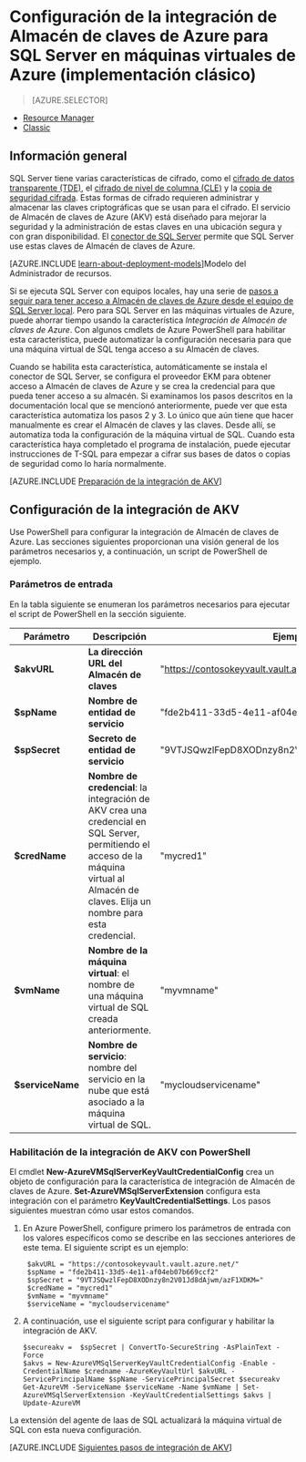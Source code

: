 <properties 
	pageTitle="Configuración de la integración de Almacén de claves de Azure para SQL Server en máquinas virtuales de Azure (implementación clásico)"
	description="Aprenda a automatizar la configuración de cifrado de SQL Server para su uso con Almacén de claves de Azure. En este tema se explica cómo usar la integración de Almacén de claves de Azure con la creación de máquinas virtuales de SQL Server en el modelo de implementación clásico." 
	services="virtual-machines" 
	documentationCenter="" 
	authors="rothja" 
	manager="jeffreyg"
	editor=""
	tags="azure-service-management"/>

<tags
	ms.service="virtual-machines"
	ms.devlang="na"
	ms.topic="article"
	ms.tgt_pltfrm="vm-windows-sql-server"
	ms.workload="infrastructure-services" 
	ms.date="12/17/2015"
	ms.author="jroth"/>

# Configuración de la integración de Almacén de claves de Azure para SQL Server en máquinas virtuales de Azure (implementación clásico)

> [AZURE.SELECTOR]
- [Resource Manager](virtual-machines-sql-server-azure-key-vault-integration-resource-manager.md)
- [Classic](virtual-machines-sql-server-azure-key-vault-integration.md)

## Información general
SQL Server tiene varias características de cifrado, como el [cifrado de datos transparente (TDE)](https://msdn.microsoft.com/library/bb934049.aspx), el [cifrado de nivel de columna (CLE)](https://msdn.microsoft.com/library/ms173744.aspx) y la [copia de seguridad cifrada](https://msdn.microsoft.com/library/dn449489.aspx). Estas formas de cifrado requieren administrar y almacenar las claves criptográficas que se usan para el cifrado. El servicio de Almacén de claves de Azure (AKV) está diseñado para mejorar la seguridad y la administración de estas claves en una ubicación segura y con gran disponibilidad. El [conector de SQL Server](http://www.microsoft.com/download/details.aspx?id=45344) permite que SQL Server use estas claves de Almacén de claves de Azure.

[AZURE.INCLUDE [learn-about-deployment-models](../../includes/learn-about-deployment-models-classic-include.md)]Modelo del Administrador de recursos.

Si se ejecuta SQL Server con equipos locales, hay una serie de [pasos a seguir para tener acceso a Almacén de claves de Azure desde el equipo de SQL Server local](https://msdn.microsoft.com/library/dn198405.aspx). Pero para SQL Server en las máquinas virtuales de Azure, puede ahorrar tiempo usando la característica *Integración de Almacén de claves de Azure*. Con algunos cmdlets de Azure PowerShell para habilitar esta característica, puede automatizar la configuración necesaria para que una máquina virtual de SQL tenga acceso a su Almacén de claves.

Cuando se habilita esta característica, automáticamente se instala el conector de SQL Server, se configura el proveedor EKM para obtener acceso a Almacén de claves de Azure y se crea la credencial para que pueda tener acceso a su almacén. Si examinamos los pasos descritos en la documentación local que se mencionó anteriormente, puede ver que esta característica automatiza los pasos 2 y 3. Lo único que aún tiene que hacer manualmente es crear el Almacén de claves y las claves. Desde allí, se automatiza toda la configuración de la máquina virtual de SQL. Cuando esta característica haya completado el programa de instalación, puede ejecutar instrucciones de T-SQL para empezar a cifrar sus bases de datos o copias de seguridad como lo haría normalmente.

[AZURE.INCLUDE [Preparación de la integración de AKV](../../includes/virtual-machines-sql-server-akv-prepare.md)]

## Configuración de la integración de AKV
Use PowerShell para configurar la integración de Almacén de claves de Azure. Las secciones siguientes proporcionan una visión general de los parámetros necesarios y, a continuación, un script de PowerShell de ejemplo.

### Parámetros de entrada
En la tabla siguiente se enumeran los parámetros necesarios para ejecutar el script de PowerShell en la sección siguiente.

|Parámetro|Descripción|Ejemplo|
|---|---|---|
|**$akvURL**|**La dirección URL del Almacén de claves**|"https://contosokeyvault.vault.azure.net/"|
|**$spName**|**Nombre de entidad de servicio**|"fde2b411-33d5-4e11-af04eb07b669ccf2"|
|**$spSecret**|**Secreto de entidad de servicio**|"9VTJSQwzlFepD8XODnzy8n2V01Jd8dAjwm/azF1XDKM="|
|**$credName**|**Nombre de credencial**: la integración de AKV crea una credencial en SQL Server, permitiendo el acceso de la máquina virtual al Almacén de claves. Elija un nombre para esta credencial.|"mycred1"|
|**$vmName**|**Nombre de la máquina virtual**: el nombre de una máquina virtual de SQL creada anteriormente.|"myvmname"|
|**$serviceName**|**Nombre de servicio**: nombre del servicio en la nube que está asociado a la máquina virtual de SQL.|"mycloudservicename"|

### Habilitación de la integración de AKV con PowerShell
El cmdlet **New-AzureVMSqlServerKeyVaultCredentialConfig** crea un objeto de configuración para la característica de integración de Almacén de claves de Azure. **Set-AzureVMSqlServerExtension** configura esta integración con el parámetro **KeyVaultCredentialSettings**. Los pasos siguientes muestran cómo usar estos comandos.

1. En Azure PowerShell, configure primero los parámetros de entrada con los valores específicos como se describe en las secciones anteriores de este tema. El siguiente script es un ejemplo:
	
		$akvURL = "https://contosokeyvault.vault.azure.net/"
		$spName = "fde2b411-33d5-4e11-af04eb07b669ccf2"
		$spSecret = "9VTJSQwzlFepD8XODnzy8n2V01Jd8dAjwm/azF1XDKM="
		$credName = "mycred1"
		$vmName = "myvmname"
		$serviceName = "mycloudservicename"
2.	A continuación, use el siguiente script para configurar y habilitar la integración de AKV.
	
		$secureakv =  $spSecret | ConvertTo-SecureString -AsPlainText -Force
		$akvs = New-AzureVMSqlServerKeyVaultCredentialConfig -Enable -CredentialName $credname -AzureKeyVaultUrl $akvURL -ServicePrincipalName $spName -ServicePrincipalSecret $secureakv
		Get-AzureVM -ServiceName $serviceName -Name $vmName | Set-AzureVMSqlServerExtension -KeyVaultCredentialSettings $akvs | Update-AzureVM

La extensión del agente de Iaas de SQL actualizará la máquina virtual de SQL con esta nueva configuración.

[AZURE.INCLUDE [Siguientes pasos de integración de AKV](../../includes/virtual-machines-sql-server-akv-next-steps.md)]

<!---HONumber=AcomDC_1223_2015-->